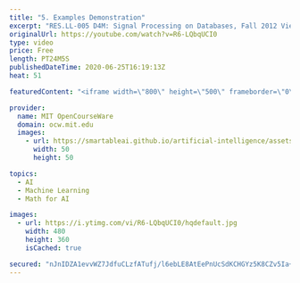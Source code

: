 ```yaml
---
title: "5. Examples Demonstration"
excerpt: "RES.LL-005 D4M: Signal Processing on Databases, Fall 2012 View the complete course: http://ocw.mit.edu/RESLL-005F12 Instructor: Jeremy Kepner  D4M.mit.edu software demo examples/2Apps/3PerfectPowerLaw. Generate synthetic power law distributions.  Analyze power law distributions in real data.  License:"
originalUrl: https://youtube.com/watch?v=R6-LQbqUCI0
type: video
price: Free
length: PT24M5S
publishedDateTime: 2020-06-25T16:19:13Z
heat: 51

featuredContent: "<iframe width=\"800\" height=\"500\" frameborder=\"0\" src=\"https://www.youtube.com/embed/R6-LQbqUCI0\" allow=\"accelerometer; autoplay; encrypted-media; gyroscope; picture-in-picture\" allowfullscreen></iframe>"

provider:
  name: MIT OpenCourseWare
  domain: ocw.mit.edu
  images:
    - url: https://smartableai.github.io/artificial-intelligence/assets/images/organizations/ocw.mit.edu-50x50.jpg
      width: 50
      height: 50

topics:
  - AI
  - Machine Learning
  - Math for AI

images:
  - url: https://i.ytimg.com/vi/R6-LQbqUCI0/hqdefault.jpg
    width: 480
    height: 360
    isCached: true

secured: "nJnIDZA1evvWZ7JdfuCLzfATufj/l6ebLE8AtEePnUcSdKCHGYz5K8CZv5Ia+G3cPI4lbHM47oJDFq2b20w4xxtqRCSzZevOybxroZfzFKYzHbZ4rwFl5nAJ05ImJmdnNAvOSmR2romj5ms3L+Q8mO8pudQSH+MGpMMuRXcauXdKp4eb7QDV2lucCLrYAFsCOlulmw/EUMC/Ydxpt2ZcybRw4d4zVjwb6jqvyKRBPF5OsHkvY70v4SySN2TA3UIOCTcTf7x6npq+xGDehBsxiB4mf5vVGWANAqTllshOuzLogOO/GgY3Uhezq04m6nB/Sgh1QwnadGj2OA3OhlSfndUqSN72GIV/90ViVSQ1kWE=;nTmqxVB6ug7hQUUGnOHR7g=="
---
```


